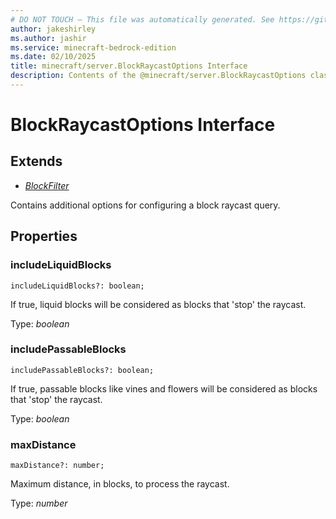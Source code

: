 ```yaml
---
# DO NOT TOUCH — This file was automatically generated. See https://github.com/mojang/minecraftapidocsgenerator to modify descriptions, examples, etc.
author: jakeshirley
ms.author: jashir
ms.service: minecraft-bedrock-edition
ms.date: 02/10/2025
title: minecraft/server.BlockRaycastOptions Interface
description: Contents of the @minecraft/server.BlockRaycastOptions class.
---
```

# BlockRaycastOptions Interface

## Extends
- [*BlockFilter*](BlockFilter.md)

Contains additional options for configuring a block raycast query.

## Properties

### **includeLiquidBlocks**
`includeLiquidBlocks?: boolean;`

If true, liquid blocks will be considered as blocks that 'stop' the raycast.

Type: *boolean*

### **includePassableBlocks**
`includePassableBlocks?: boolean;`

If true, passable blocks like vines and flowers will be considered as blocks that 'stop' the raycast.

Type: *boolean*

### **maxDistance**
`maxDistance?: number;`

Maximum distance, in blocks, to process the raycast.

Type: *number*
